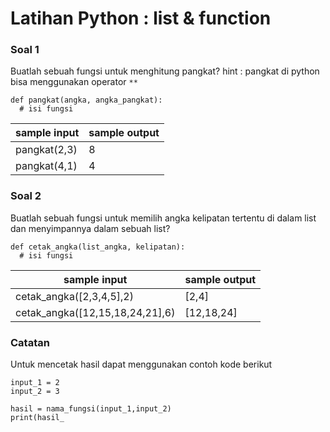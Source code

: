# Latihan Python : list & function

### Soal 1
Buatlah sebuah fungsi untuk menghitung pangkat?
hint : pangkat di python bisa menggunakan operator `**`

```python:
def pangkat(angka, angka_pangkat):
  # isi fungsi
```

|sample input | sample output |
|-------------|---------------|
|pangkat(2,3)| 8|
|pangkat(4,1)| 4|

### Soal 2
Buatlah sebuah fungsi untuk memilih angka kelipatan tertentu di dalam list dan menyimpannya dalam sebuah list?

```python:
def cetak_angka(list_angka, kelipatan):
  # isi fungsi
```

|sample input | sample output |
|-------------|---------------|
|cetak_angka([2,3,4,5],2)| [2,4]|
|cetak_angka([12,15,18,24,21],6)| [12,18,24]|

### Catatan 
Untuk mencetak hasil dapat menggunakan contoh kode berikut
```python:
input_1 = 2
input_2 = 3

hasil = nama_fungsi(input_1,input_2)
print(hasil_
```
